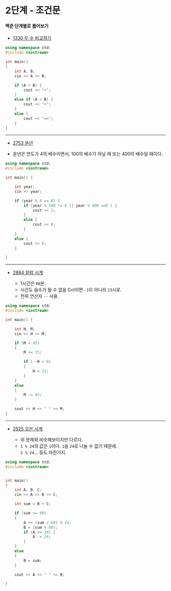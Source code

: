 # 2단계 - 조건문

#### 백준 단계별로 풀어보기

* [1330 두 수 비교하기](https://www.acmicpc.net/problem/1330)

```cpp
using namespace std;
#include <iostream>

int main()
{
	int A, B;
	cin >> A >> B;

	if (A > B) {
		cout << ">";
	}
	else if (A < B) {
		cout << "<";
	}
	else {
		cout << "==";
	}
}
```

---

* [2753 윤년](https://www.acmicpc.net/problem/2753)

* 윤년은 연도가 4의 배수이면서, 100의 배수가 아닐 때 또는 400의 배수일 때이다.

```cpp
using namespace std;
#include <iostream>

int main() {

	int year;
	cin >> year;

	if (year % 4 == 0) {
		if (year % 100 != 0 || year % 400 ==0 ) {
			cout << 1;
		}
		else {
			cout << 0;
		}
	}
	else {
		cout << 0;
	}

}
````
---
* [2884 알람 시계](https://www.acmicpc.net/problem/2884)

	* 1시간은 `60`분.
	* 시간도 음수가 될 수 없음 0시이면 `-1`이 아니라 `23`시로.
	* 전위 연산자 `--` 사용.

```cpp
using namespace std;
#include <iostream>

int main() {

	int H, M;
	cin >> H >> M;

	if (M < 45) 
	{
		M += 15;

		if (--H < 0) 
		{
			H = 23;
		}
	}
	else 
	{
		M -= 45;	
	}

	cout << H << " " << M;
}
```
---
* [2525 오븐 시계](https://www.acmicpc.net/problem/2525)

	* 위 문제와 비슷해보이지만 다르다.
	* `1 % 24`의 값은 `1`이다. `1`을 `24`로 나눌 수 없기 때문에.    
		`2 % 24`... 등도 마찬가지.

```cpp
using namespace std;
#include <iostream>


int main()
{
	int A, B, C;
	cin >> A >> B >> C;

	int sum = B + C;

	if (sum >= 60)
	{
		A += (sum / 60) % 24;
		B = (sum % 60);
		if (A >= 24) {
			A -= 24;
		}
	}
	else
	{
		B = sum;
	}

	cout << A << " " << B;

}
```
